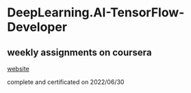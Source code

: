 # DeepLearning.AI-TensorFlow-Developer
## weekly assignments on coursera
[website](https://www.coursera.org/professional-certificates/tensorflow-in-practice)



complete and certificated on 2022/06/30
